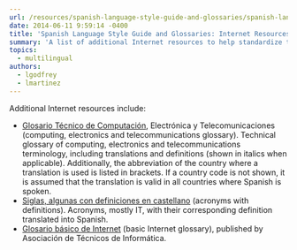 ```yaml
---
url: /resources/spanish-language-style-guide-and-glossaries/spanish-language-style-guide-glossaries-internet-resources/
date: 2014-06-11 9:59:14 -0400
title: 'Spanish Language Style Guide and Glossaries: Internet Resources'
summary: 'A list of additional Internet resources to help standardize the use of Spanish across government.'
topics:
  - multilingual
authors:
  - lgodfrey
  - lmartinez
---
```


Additional Internet resources include:

* [Glosario Técnico de Computación](http://www.certifiedchinesetranslation.com/Spanish/glosario.html), Electrónica y Telecomunicaciones (computing, electronics and telecommunications glossary). Technical glossary of computing, electronics and telecommunications terminology, including translations and definitions (shown in italics when applicable). Additionally, the abbreviation of the country where a translation is used is listed in brackets. If a country code is not shown, it is assumed that the translation is valid in all countries where Spanish is spoken.
* [Siglas, algunas con definiciones en castellano](http://www.certified-translation.org/Spanish/siglas.html) (acronyms with definitions). Acronyms, mostly IT, with their corresponding definition translated into Spanish.
* [Glosario básico de Internet](http://www.ati.es/novatica/glointv2.html) (basic Internet glossary), published by Asociación de Técnicos de Informática.
